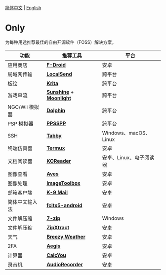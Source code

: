 [简体中文](README.md) | [English](README_en.md)
# Only

为每种用途推荐最佳的自由开源软件（FOSS）解决方案。

| 功能          | 推荐工具                                                                                                             | 平台                  |
|-------------|------------------------------------------------------------------------------------------------------------------|---------------------|
| 应用商店        | [**F-Droid**](https://f-droid.org/)                                                                              | 安卓                  |
| 局域网传输       | [**LocalSend**](https://github.com/localsend/localsend/releases)                                                 | 跨平台                 |
| 板绘          | [**Krita**](https://krita.org/en/download/)                                                                      | 跨平台                 |
| 游戏串流        | [**Sunshine**](https://github.com/LizardByte/Sunshine/releases) + [**Moonlight**](https://moonlight-stream.org/) | 跨平台                 |
| NGC/Wii 模拟器 | [**Dolphin**](https://dolphin-emu.org/)                                                                          | 跨平台                 |
| PSP 模拟器     | [**PPSSPP**](https://www.ppsspp.org/download/)                                                                   | 跨平台                 |
| SSH         | [**Tabby**](https://github.com/Eugeny/tabby)                                                                     | Windows、macOS、Linux |
| 终端仿真器       | [**Termux**](https://f-droid.org/packages/com.termux/)                                                           | 安卓                  |
| 文档阅读器       | [**KOReader**](https://github.com/koreader/koreader/releases)                                                    | 安卓、Linux、电子阅读器      |
| 图像查看        | [**Aves**](https://f-droid.org/packages/deckers.thibault.aves.libre)                                             | 安卓                  |
| 图像处理        | [**ImageToolbox**](https://f-droid.org/packages/ru.tech.imageresizershrinker)                                    | 安卓                  |
| 邮箱客户端       | [**K-9 Mail**](https://github.com/thunderbird/thunderbird-android/releases)                                      | 安卓                  |
| 简体中文输入法     | [**fcitx5-android**](https://f-droid.org/packages/org.fcitx.fcitx5.android/)                                     | 安卓                  |
| 文件解压缩       | [**7-zip**](https://7-zip.org/)                                                                                  | Windows             |
| 文件解压缩       | [**ZipXtract**](https://github.com/WirelessAlien/ZipXtract/releases)                                             | 安卓                  |
| 天气          | [**Breezy Weather**](https://f-droid.org/packages/org.breezyweather/)                                            | 安卓                  |
| 2FA         | [**Aegis**](https://f-droid.org/packages/com.beemdevelopment.aegis/)                                             | 安卓                  |
| 计算器         | [**CalcYou**](https://f-droid.org/packages/net.youapps.calcyou/)                                                 | 安卓                  |
| 录音机         | [**AudioRecorder**](https://f-droid.org/packages/com.dimowner.audiorecorder/)                                    | 安卓                  |